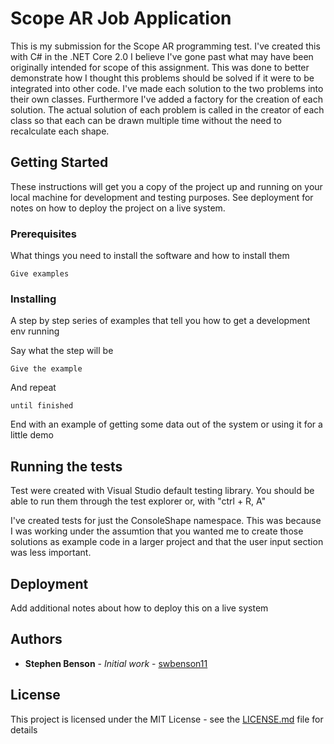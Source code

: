 # Scope AR Job Application

This is my submission for the Scope AR programming test. I've created this with C# in the .NET Core 2.0 I believe I've gone past what may have been originally intended for scope of this assignment. This was done to better demonstrate how I thought this problems should be solved if it were to be integrated into other code. I've made each solution to the two problems into their own classes. Furthermore I've added a factory for the creation of each solution. The actual solution of each problem is called in the creator of each class so that each can be drawn multiple time without the need to recalculate each shape. 
## Getting Started

These instructions will get you a copy of the project up and running on your local machine for development and testing purposes. See deployment for notes on how to deploy the project on a live system.

### Prerequisites

What things you need to install the software and how to install them

```
Give examples
```

### Installing

A step by step series of examples that tell you how to get a development env running

Say what the step will be

```
Give the example
```

And repeat

```
until finished
```

End with an example of getting some data out of the system or using it for a little demo

## Running the tests

Test were created with Visual Studio default testing library. You should be able to run them through the test explorer or, with "ctrl + R, A"

I've created tests for just the ConsoleShape namespace. This was because I was working under the assumtion that you wanted me to create those solutions as example code in a larger project and that the user input section was less important. 


## Deployment

Add additional notes about how to deploy this on a live system



## Authors

* **Stephen Benson** - *Initial work* - [swbenson11](https://github.com/swbenson11)

## License

This project is licensed under the MIT License - see the [LICENSE.md](LICENSE.md) file for details
